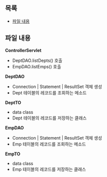 ## 목록
- [파일 내용](#파일-내용)

## 파일 내용
**ControllerServlet**
- DeptDAO.listDepts() 호출
- EmpDAO.listEmps() 호출

**DeptDAO**
- Connection | Statement | ResultSet 객체 생성
- Dept 테이블의 레코드를 조회하는 메소드

**DeptTO**
- data class
- Dept 테이블의 레코드를 저장하는 클래스

**EmpDAO**
- Connection | Statement | ResultSet 객체 생성
- Emp 테이블의 레코드를 조회하는 메소드

**EmpTO**
- data class
- Emp 테이블의 레코드를 저장하는 클래스